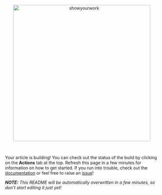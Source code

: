 <!-- SHOWYOURWORK_TEMPLATE -->
<p align="center">
<a href="https://github.com/rodluger/showyourwork">
<img width = "450" src="https://raw.githubusercontent.com/rodluger/showyourwork/img/showyourwork.png" alt="showyourwork"/>
</a>
</p>
<br>

Your article is building! You can check out the status of the build by clicking on the **Actions** tab at the top. Refresh this page in a few minutes for information on how to get started. If you run into trouble, check out the [documentation](https://showyourwork.readthedocs.io/) or feel free to raise an [issue](https://github.com/rodluger/showyourwork/issues)!

***NOTE:*** *This README will be automatically overwritten in a few minutes, so don't start editing it just yet!*
